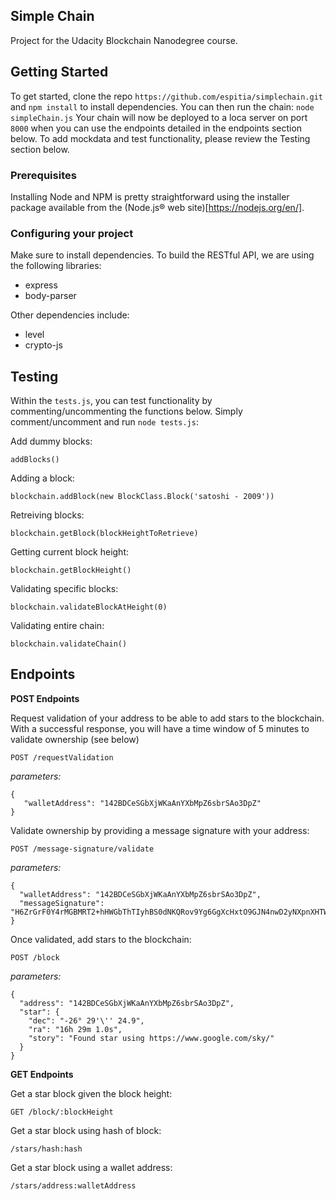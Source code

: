 ## Simple Chain

Project for the Udacity Blockchain Nanodegree course.

## Getting Started

To get started, clone the repo `https://github.com/espitia/simplechain.git` and `npm install` to install dependencies. You can then run the chain:
```node simpleChain.js```
Your chain will now be deployed to a loca server on port `8000` when you can use the endpoints detailed in the endpoints section below. To add mockdata and test functionality, please review the Testing section below.

### Prerequisites

Installing Node and NPM is pretty straightforward using the installer package available from the (Node.js® web site)[https://nodejs.org/en/].

### Configuring your project

Make sure to install dependencies. To build the RESTful API, we are using the following libraries:
- express
- body-parser

Other dependencies include:
- level
- crypto-js


## Testing

Within the `tests.js`, you can test functionality by commenting/uncommenting the functions below. Simply comment/uncomment and run `node tests.js`:

Add dummy blocks:
```
addBlocks()
```
Adding a block:
```
blockchain.addBlock(new BlockClass.Block('satoshi - 2009'))
```
Retreiving blocks:
```
blockchain.getBlock(blockHeightToRetrieve)
```
Getting current block height:
```
blockchain.getBlockHeight()
```
Validating specific blocks:
```
blockchain.validateBlockAtHeight(0)
```
Validating entire chain:
```
blockchain.validateChain()
```

## Endpoints

**POST Endpoints**

Request validation of your address to be able to add stars to the blockchain. With a successful response, you will have a time window of 5 minutes to validate ownership (see below)

```
POST /requestValidation
```
*parameters:*
```
{
   "walletAddress": "142BDCeSGbXjWKaAnYXbMpZ6sbrSAo3DpZ"
}
```

Validate ownership by providing a message signature with your address:

```
POST /message-signature/validate
```
*parameters:*
```
{
  "walletAddress": "142BDCeSGbXjWKaAnYXbMpZ6sbrSAo3DpZ",
  "messageSignature": "H6ZrGrF0Y4rMGBMRT2+hHWGbThTIyhBS0dNKQRov9Yg6GgXcHxtO9GJN4nwD2yNXpnXHTWU9i+qdw5vpsooryLU="
}
```

Once validated, add stars to the blockchain:

```
POST /block
```
*parameters:*
```
{
  "address": "142BDCeSGbXjWKaAnYXbMpZ6sbrSAo3DpZ",
  "star": {
    "dec": "-26° 29'\'' 24.9",
    "ra": "16h 29m 1.0s",
    "story": "Found star using https://www.google.com/sky/"
  }
}
```
**GET Endpoints**

Get a star block given the block height:

```
GET /block/:blockHeight
```
Get a star block using hash of block:
```
/stars/hash:hash
```
Get a star block using a wallet address:
```
/stars/address:walletAddress
```
